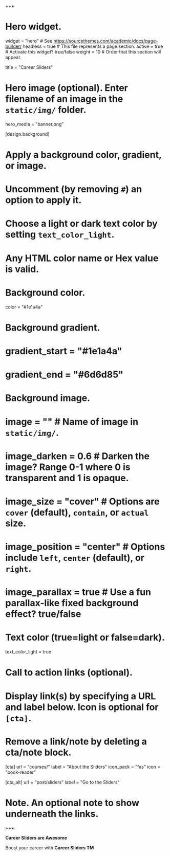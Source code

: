 +++
# Hero widget.
widget = "hero"  # See https://sourcethemes.com/academic/docs/page-builder/
headless = true  # This file represents a page section.
active = true  # Activate this widget? true/false
weight = 10  # Order that this section will appear.

title = "Career Sliders"

# Hero image (optional). Enter filename of an image in the `static/img/` folder.
hero_media = "banner.png"

[design.background]
  # Apply a background color, gradient, or image.
  #   Uncomment (by removing `#`) an option to apply it.
  #   Choose a light or dark text color by setting `text_color_light`.
  #   Any HTML color name or Hex value is valid.

  # Background color.
  color = "#1e1a4a"
  
  # Background gradient.
  # gradient_start = "#1e1a4a"
  # gradient_end = "#6d6d85"
  
  # Background image.
  # image = ""  # Name of image in `static/img/`.
  # image_darken = 0.6  # Darken the image? Range 0-1 where 0 is transparent and 1 is opaque.
  # image_size = "cover"  #  Options are `cover` (default), `contain`, or `actual` size.
  # image_position = "center"  # Options include `left`, `center` (default), or `right`.
  # image_parallax = true  # Use a fun parallax-like fixed background effect? true/false
  
  # Text color (true=light or false=dark).
  text_color_light = true

# Call to action links (optional).
#   Display link(s) by specifying a URL and label below. Icon is optional for `[cta]`.
#   Remove a link/note by deleting a cta/note block.
[cta]
  url = "courses/"
  label = "About the Sliders"
  icon_pack = "fas"
  icon = "book-reader"
  
[cta_alt]
  url = "post/sliders"
  label = "Go to the Sliders"

# Note. An optional note to show underneath the links.
+++

**Career Sliders are Awesome**

Boost your career with **Career Sliders TM**

